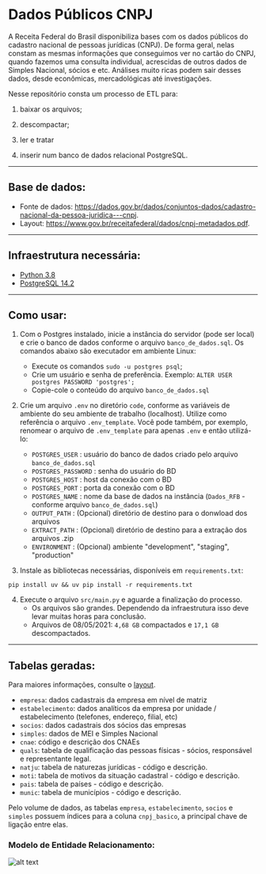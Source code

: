 # Dados Públicos CNPJ

A Receita Federal do Brasil disponibiliza bases com os dados públicos do cadastro nacional de pessoas jurídicas (CNPJ). De forma geral, nelas constam as mesmas informações que conseguimos ver no cartão do CNPJ, quando fazemos uma consulta individual, acrescidas de outros dados de Simples Nacional, sócios e etc. Análises muito ricas podem sair desses dados, desde econômicas, mercadológicas até investigações.

Nesse repositório consta um processo de ETL para: 

  1. baixar os arquivos; 
  
  2. descompactar; 
  
  3. ler e tratar
  
  4. inserir num banco de dados relacional PostgreSQL.

---------------------

## Base de dados:

- Fonte de dados: https://dados.gov.br/dados/conjuntos-dados/cadastro-nacional-da-pessoa-juridica---cnpj.
- Layout: https://www.gov.br/receitafederal/dados/cnpj-metadados.pdf.

---------------------

## Infraestrutura necessária:

- [Python 3.8](https://www.python.org/downloads/release/python-3810/)
- [PostgreSQL 14.2](https://www.postgresqltutorial.com/postgresql-getting-started/install-postgresql-linux/)
  
---------------------

## Como usar:

1. Com o Postgres instalado, inicie a instância do servidor (pode ser local) e crie o banco de dados conforme o arquivo `banco_de_dados.sql`. Os comandos abaixo são executador em ambiente Linux:

   - Execute os comandos `sudo -u postgres psql`;
   - Crie um usuário e senha de preferência. Exemplo: `ALTER USER postgres PASSWORD 'postgres';`
   - Copie-cole o conteúdo do arquivo `banco_de_dados.sql`
 
2. Crie um arquivo `.env` no diretório `code`, conforme as variáveis de ambiente do seu ambiente de trabalho (localhost). Utilize como referência o arquivo `.env_template`. Você pode também, por exemplo, renomear o arquivo de `.env_template` para apenas `.env` e então utilizá-lo:

   - `POSTGRES_USER`        : usuário do banco de dados criado pelo arquivo `banco_de_dados.sql`
   - `POSTGRES_PASSWORD`    : senha do usuário do BD
   - `POSTGRES_HOST`        : host da conexão com o BD 
   - `POSTGRES_PORT`        : porta da conexão com o BD 
   - `POSTGRES_NAME`        : nome da base de dados na instância (`Dados_RFB` - conforme arquivo `banco_de_dados.sql`)
   - `OUTPUT_PATH`          : (Opcional) diretório de destino para o donwload dos arquivos
   - `EXTRACT_PATH`         : (Opcional) diretório de destino para a extração dos arquivos .zip
   - `ENVIRONMENT`          : (Opcional) ambiente "development", "staging", "production"

3. Instale as bibliotecas necessárias, disponíveis em `requirements.txt`:
```
pip install uv && uv pip install -r requirements.txt
```

4. Execute o arquivo `src/main.py` e aguarde a finalização do processo.
   - Os arquivos são grandes. Dependendo da infraestrutura isso deve levar muitas horas para conclusão.
   - Arquivos de 08/05/2021: `4,68 GB` compactados e `17,1 GB` descompactados.
    
---------------------

## Tabelas geradas:

Para maiores informações, consulte o [layout](https://www.gov.br/receitafederal/pt-br/assuntos/orientacao-tributaria/cadastros/consultas/arquivos/NOVOLAYOUTDOSDADOSABERTOSDOCNPJ.pdf).

  - `empresa`: dados cadastrais da empresa em nível de matriz
  - `estabelecimento`: dados analíticos da empresa por unidade / estabelecimento (telefones, endereço, filial, etc)
  - `socios`: dados cadastrais dos sócios das empresas
  - `simples`: dados de MEI e Simples Nacional
  - `cnae`: código e descrição dos CNAEs
  - `quals`: tabela de qualificação das pessoas físicas - sócios, responsável e representante legal.  
  - `natju`: tabela de naturezas jurídicas - código e descrição.
  - `moti`: tabela de motivos da situação cadastral - código e descrição.
  - `pais`: tabela de países - código e descrição.
  - `munic`: tabela de municípios - código e descrição.


Pelo volume de dados, as tabelas  `empresa`, `estabelecimento`, `socios` e `simples` possuem índices para a coluna `cnpj_basico`, a principal chave de ligação entre elas.

### Modelo de Entidade Relacionamento:

![alt text](https://github.com/brunolnetto/RF_CNPJ/blob/master/images/Dados_RFB_ERD.png)


